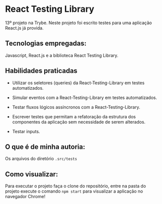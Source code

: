 # React Testing Library 
13º projeto na Trybe. Neste projeto foi escrito testes para uma aplicação React.js já provida.

## Tecnologias empregadas:

Javascript, React.js e a biblioteca React Testing Library.

## Habilidades praticadas

  * Utilizar os seletores (queries) da React-Testing-Library em testes automatizados.

* Simular eventos com a React-Testing-Library em testes automatizados.

* Testar fluxos lógicos assíncronos com a React-Testing-Library.

* Escrever testes que permitam a refatoração da estrutura dos componentes da aplicação sem necessidade de serem alterados.

* Testar inputs.


## O que é de minha autoria:

Os arquivos do diretório `.src/tests`

## Como visualizar:

Para executar o projeto faça o clone do repositório, entre na pasta do projeto execute o comando `npm start` para visualizar a aplicação no navegador Chrome!
